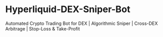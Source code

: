 # Hyperliquid-DEX-Sniper-Bot
Automated Crypto Trading Bot for DEX | Algorithmic Sniper | Cross-DEX Arbitrage | Stop-Loss &amp; Take-Profit
